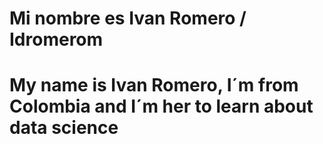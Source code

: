 # Mi nombre es Ivan Romero / Idromerom
# My name is Ivan Romero, I´m from Colombia and I´m her to learn about data science
